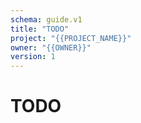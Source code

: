 ```yaml
---
schema: guide.v1
title: "TODO"
project: "{{PROJECT_NAME}}"
owner: "{{OWNER}}"
version: 1
---
```

# TODO

